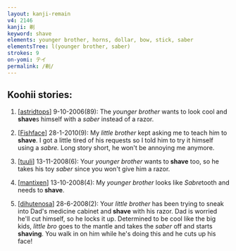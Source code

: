 ```yaml
---
layout: kanji-remain
v4: 2146
kanji: 剃
keyword: shave
elements: younger brother, horns, dollar, bow, stick, saber
elementsTree: l(younger brother, saber)
strokes: 9
on-yomi: テイ
permalink: /剃/
---
```


## Koohii stories: 

1) [<a href="http://kanji.koohii.com/profile/astridtops">astridtops</a>] 9-10-2006(89): The <em>younger brother</em> wants to look cool and<strong> shave</strong>s himself with a <em>saber</em> instead of a razor.

2) [<a href="http://kanji.koohii.com/profile/Fishface">Fishface</a>] 28-1-2010(9): My <em>little brother</em> kept asking me to teach him to<strong> shave</strong>. I got a little tired of his requests so I told him to try it himself using a <em>sabre.</em> Long story short, he won&#039;t be annoying me anymore.

3) [<a href="http://kanji.koohii.com/profile/tuuli">tuuli</a>] 13-11-2008(6): Your <em>younger brother</em> wants to<strong> shave</strong> too, so he takes his toy <em>saber</em> since you won&#039;t give him a razor.

4) [<a href="http://kanji.koohii.com/profile/mantixen">mantixen</a>] 13-10-2008(4): My <em>younger brother</em> looks like <em>Sabre</em>tooth and needs to<strong> shave</strong>.

5) [<a href="http://kanji.koohii.com/profile/dihutenosa">dihutenosa</a>] 28-6-2008(2): Your <em>little brother</em> has been trying to sneak into Dad&#039;s medicine cabinet and<strong> shave</strong> with his razor. Dad is worried he&#039;ll cut himself, so he locks it up. Determined to be cool like the big kids, <em>little bro</em> goes to the mantle and takes the <em>saber</em> off and starts <strong>shaving</strong>. You walk in on him while he&#039;s doing this and he cuts up his face!

